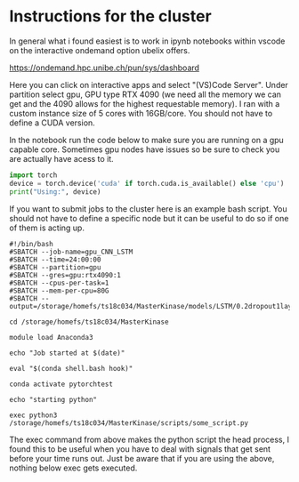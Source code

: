 # Instructions for the cluster

In general what i found easiest is to work in ipynb notebooks within vscode on the interactive ondemand option ubelix offers.

https://ondemand.hpc.unibe.ch/pun/sys/dashboard

Here you can click on interactive apps and select "(VS)Code Server". Under partition select gpu, GPU type RTX 4090 (we need all the memory we can get and the 4090 allows for the highest requestable memory). I ran with a custom instance size of 5 cores with 16GB/core. You should not have to define a CUDA version.

In the notebook run the code below to make sure you are running on a gpu capable core. Sometimes gpu nodes have issues so be sure to check you are actually have acess to it.
```python
import torch
device = torch.device('cuda' if torch.cuda.is_available() else 'cpu')
print("Using:", device)
```

If you want to submit jobs to the cluster here is an example bash script. You should not have to define a specific node but it can be useful to do so if one of them is acting up.
    
    #!/bin/bash
    #SBATCH --job-name=gpu_CNN_LSTM
    #SBATCH --time=24:00:00
    #SBATCH --partition=gpu
    #SBATCH --gres=gpu:rtx4090:1
    #SBATCH --cpus-per-task=1
    #SBATCH --mem-per-cpu=80G
    #SBATCH --output=/storage/homefs/ts18c034/MasterKinase/models/LSTM/0.2dropout1layer0.0008lrcrossvalidation_fold4_shuffeled_output%j.txt 

    cd /storage/homefs/ts18c034/MasterKinase

    module load Anaconda3

    echo "Job started at $(date)"

    eval "$(conda shell.bash hook)"

    conda activate pytorchtest

    echo "starting python"

    exec python3 /storage/homefs/ts18c034/MasterKinase/scripts/some_script.py

The exec command from above makes the python script the head process, I found this to be useful when you have to deal with signals that get sent before your time runs out. Just be aware that if you are using the above, nothing below exec gets executed.
